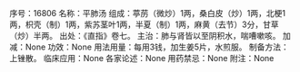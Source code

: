 序号：16806
名称：平肺汤
组成：葶苈（微炒）1两，桑白皮（炒）1两，北梗1两，枳壳（制）1两，紫苏茎叶1两，半夏（制）1两，麻黄（去节）3分，甘草（炒）半两。
出处：《直指》卷七。
主治：肺与肾皆以至阴积水，喘嘈嗽咳。
加减：None
功效：None
用法用量：每用3钱，加生姜5片，水煎服。
制备方法：上锉散。
临床应用：None
各家论述：None
用药禁忌：None
附注：None
